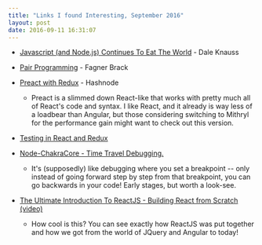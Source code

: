 ```yaml
---
title: "Links I found Interesting, September 2016"
layout: post
date: 2016-09-11 16:31:07
---
```

* [Javascript (and Node.js) Continues To Eat The World](https://medium.com/presence-product-group/javascript-and-node-js-continue-to-eat-the-world-d41918a0615b#.rksyh6keg) - Dale Knauss

* [Pair Programming](https://medium.com/@fagnerbrack/pair-programming-8cfbf2dc4d00#.oj0j22a5v) - Fagner Brack

* [Preact with Redux](https://hashnode.com/post/preact-with-redux-and-react-router-cit04gxwy0jxg8k53wodpyl3m) - Hashnode
  * Preact is a slimmed down React-like that works with pretty much all of React's code and syntax.  I like React, and it already is way less of a loadbear than Angular, but those considering switching to Mithryl for the performance gain might want to check out this version. 

* [Testing in React and Redux](http://silvenon.com/testing-react-and-redux-pt3/)

* [Node-ChakraCore - Time Travel Debugging.](https://github.com/nodejs/node-chakracore/blob/debugging-ttd-preview/README.md) 
  * It's (supposedly) like debugging where you set a breakpoint -- only instead of going forward step by step from that breakpoint, you can go backwards in your code!  Early stages, but worth a look-see. 

* [The Ultimate Introduction To ReactJS - Building React from Scratch (video)](https://www.youtube.com/watch?v=pTHCwUdGFkc&feature=share)
  * How cool is this? You can see exactly how ReactJS was put together and how we got from the world of JQuery and Angular to today! 